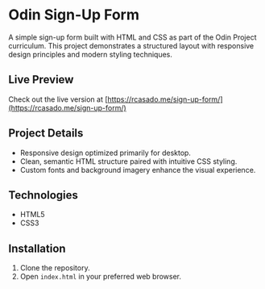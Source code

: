 # Odin Sign-Up Form

A simple sign-up form built with HTML and CSS as part of the Odin Project curriculum. This project demonstrates a structured layout with responsive design principles and modern styling techniques.

## Live Preview
Check out the live version at [https://rcasado.me/sign-up-form/](https://rcasado.me/sign-up-form/)

## Project Details
- Responsive design optimized primarily for desktop.
- Clean, semantic HTML structure paired with intuitive CSS styling.
- Custom fonts and background imagery enhance the visual experience.

## Technologies
- HTML5
- CSS3

## Installation
1. Clone the repository.
2. Open `index.html` in your preferred web browser.
